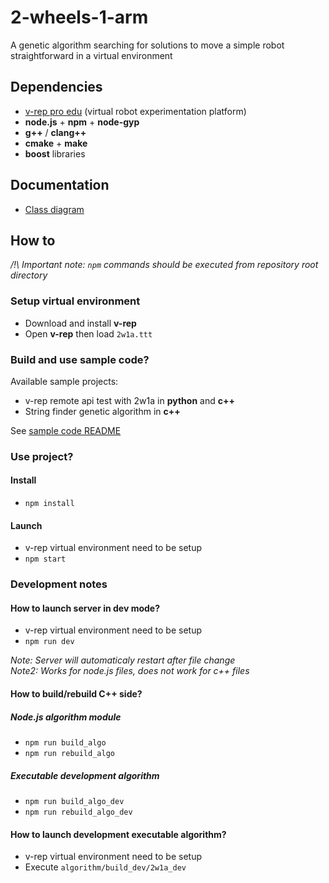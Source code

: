 # 2-wheels-1-arm
A genetic algorithm searching for solutions to move a simple robot straightforward in a virtual environment

## Dependencies
* [v-rep pro edu](http://www.coppeliarobotics.com/downloads.html) (virtual robot experimentation platform)
* __node.js__ + __npm__ + __node-gyp__
* __g++__ / __clang++__
* __cmake__ + __make__
* __boost__ libraries

## Documentation
* [Class diagram](documents/class_diagram/software_diagram.class.yuml.png)

## How to
*/!\ Important note: `npm` commands should be executed from repository root directory*

### Setup virtual environment
* Download and install __v-rep__
* Open __v-rep__ then load `2w1a.ttt`

### Build and use sample code?
Available sample projects:
* v-rep remote api test with 2w1a in __python__ and __c++__
* String finder genetic algorithm in __c++__

See [sample code README](sample_code/README.md)

### Use project?
#### Install
* `npm install`

#### Launch
* v-rep virtual environment need to be setup
* `npm start`

### Development notes
#### How to launch server in dev mode?
* v-rep virtual environment need to be setup
* `npm run dev`

*Note: Server will automaticaly restart after file change*  
*Note2: Works for node.js files, does not work for c++ files*

#### How to build/rebuild C++ side?
##### Node.js algorithm module
* `npm run build_algo`
* `npm run rebuild_algo`

##### Executable development algorithm
* `npm run build_algo_dev`
* `npm run rebuild_algo_dev`

#### How to launch development executable algorithm?
* v-rep virtual environment need to be setup
* Execute `algorithm/build_dev/2w1a_dev`

